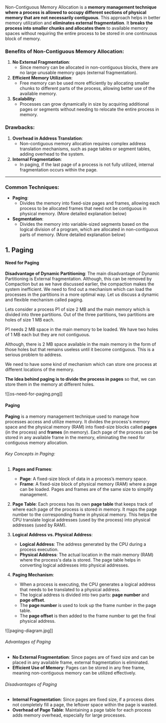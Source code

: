 Non-Contiguous Memory Allocation is a **memory management technique where a process is allowed to occupy different sections of physical memory that are not necessarily contiguous**. This approach helps in better memory utilization and **eliminates external fragmentation**. It **breaks the process into smaller chunks and allocates them** to available memory spaces without requiring the entire process to be stored in one continuous block of memory.


### Benefits of Non-Contiguous Memory Allocation:
1. **No External Fragmentation**:
    - Since memory can be allocated in non-contiguous blocks, there are no large unusable memory gaps (external fragmentation).  
2. **Efficient Memory Utilization**:
    - Free memory can be used more efficiently by allocating smaller chunks to different parts of the process, allowing better use of the available memory.  
3. **Scalability**:
    - Processes can grow dynamically in size by acquiring additional pages or segments without needing to relocate the entire process in memory.

### Drawbacks:
1. **Overhead in Address Translation**:
    - Non-contiguous memory allocation requires complex address translation mechanisms, such as page tables or segment tables, adding overhead to the system.
2. **Internal Fragmentation**:
    - In paging, if the last page of a process is not fully utilized, internal fragmentation occurs within the page.

---
### Common Techniques:
- **Paging**:
    - Divides the memory into fixed-size pages and frames, allowing each process to be allocated frames that need not be contiguous in physical memory.
      (More detailed explanation below)
- **Segmentation**:
    - Divides the memory into variable-sized segments based on the logical division of a program, which are allocated in non-contiguous parts of memory.
      (More detailed explanation below)



## 1. Paging


#### Need for Paging

**Disadvantage of Dynamic Partitioning**: The main disadvantage of Dynamic Partitioning is External fragmentation. Although, this can be removed by Compaction but as we have discussed earlier, the compaction makes the system inefficient. We need to find out a mechanism which can load the processes in the partitions in a more optimal way. Let us discuss a dynamic and flexible mechanism called paging.


Lets consider a process P1 of size 2 MB and the main memory which is divided into three partitions. Out of the three partitions, two partitions are holes of size 1 MB each.

P1 needs 2 MB space in the main memory to be loaded. We have two holes of 1 MB each but they are not contiguous.

Although, there is 2 MB space available in the main memory in the form of those holes but that remains useless until it become contiguous. This is a serious problem to address.

We need to have some kind of mechanism which can store one process at different locations of the memory.

**The Idea behind paging is to divide the process in pages** so that, we can store them in the memory at different holes.

  ![[os-need-for-paging.png]]



#### Paging
**Paging** is a memory management technique used to manage how processes access and utilize memory. It divides the process's memory space and the physical memory (RAM) into fixed-size blocks called **pages** (in the process) and **frames** (in memory). Each page of the process can be stored in any available frame in the memory, eliminating the need for contiguous memory allocation.

###### Key Concepts in Paging:

1. **Pages and Frames**:
    - **Page**: A fixed-size block of data in a process’s memory space.
    - **Frame**: A fixed-size block of physical memory (RAM) where a page can be loaded. Pages and frames are of the same size to simplify management.
      
2. **Page Table**: Each process has its own **page table** that keeps track of where each page of the process is stored in memory. It maps the page number to the corresponding frame in physical memory. This helps the CPU translate logical addresses (used by the process) into physical addresses (used by RAM).
    
3. **Logical Address vs. Physical Address**:
    - **Logical Address**: The address generated by the CPU during a process execution.
    - **Physical Address**: The actual location in the main memory (RAM) where the process's data is stored. The page table helps in converting logical addresses into physical addresses.
      
4. **Paging Mechanism**:
    - When a process is executing, the CPU generates a logical address that needs to be translated to a physical address.
    - The logical address is divided into two parts: **page number** and **page offset**.
    - The **page number** is used to look up the frame number in the page table.
    - The **page offset** is then added to the frame number to get the final physical address.


![[paging-diagram.jpg]]



###### Advantages of Paging
- **No External Fragmentation**: Since pages are of fixed size and can be placed in any available frame, external fragmentation is eliminated.
- **Efficient Use of Memory**: Pages can be stored in any free frame, meaning non-contiguous memory can be utilized effectively.

###### Disadvantages of Paging
 - **Internal Fragmentation**: Since pages are fixed size, if a process does not completely fill a page, the leftover space within the page is wasted.
- **Overhead of Page Table**: Maintaining a page table for each process adds memory overhead, especially for large processes.